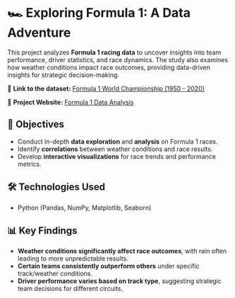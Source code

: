 # 🏎️ Exploring Formula 1: A Data Adventure

This project analyzes **Formula 1 racing data** to uncover insights into team performance, driver statistics, and race dynamics. The study also examines how weather conditions impact race outcomes, providing data-driven insights for strategic decision-making.

🔗 **Link to the dataset:** [Formula 1 World Championship (1950 - 2020)](https://www.kaggle.com/datasets/rohanrao/formula-1-world-championship-1950-2020)

🔗 **Project Website:** [Formula 1 Data Analysis](http://sites.google.com/view/formula1grp3/home)


## 🎯 Objectives
- Conduct in-depth **data exploration** and **analysis** on Formula 1 races.
- Identify **correlations** between weather conditions and race results.
- Develop **interactive visualizations** for race trends and performance metrics.

## 🛠 Technologies Used
- Python (Pandas, NumPy, Matplotlib, Seaborn)
  
## 📊 Key Findings
- **Weather conditions significantly affect race outcomes**, with rain often leading to more unpredictable results.
- **Certain teams consistently outperform others** under specific track/weather conditions.
- **Driver performance varies based on track type**, suggesting strategic team decisions for different circuits.

